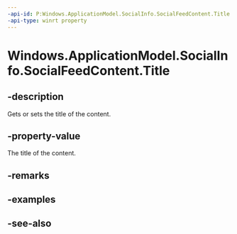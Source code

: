 ----api-id: P:Windows.ApplicationModel.SocialInfo.SocialFeedContent.Title
-api-type: winrt property
---<!-- Property syntaxpublic string Title { get;  set; }--># Windows.ApplicationModel.SocialInfo.SocialFeedContent.Title## -descriptionGets or sets the title of the content.## -property-valueThe title of the content.## -remarks## -examples## -see-also